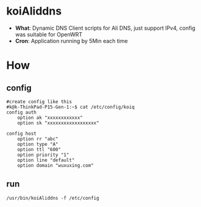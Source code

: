 # koiAliddns

- **What**: Dynamic DNS Client scripts for Ali DNS, just support IPv4, config was suitable for OpenWRT
- **Cron**: Application running by 5Min each time

# How
## config
```
#create config like this
#k@k-ThinkPad-P15-Gen-1:~$ cat /etc/config/koiq
config auth
    option ak "xxxxxxxxxxxx"
    option sk "xxxxxxxxxxxxxxxxxx"

config host
    option rr "abc"
    option type "A"
    option ttl "600"
    option priority "1"
    option line "default"
    option domain "wuxuxing.com"

```
## run
```
/usr/bin/koiAliddns -f /etc/config
```
